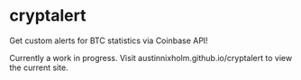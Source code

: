 # cryptalert
Get custom alerts for BTC statistics via Coinbase API!

Currently a work in progress. Visit austinnixholm.github.io/cryptalert to view the current site.
